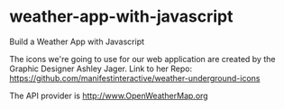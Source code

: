 # weather-app-with-javascript
Build a Weather App with Javascript

The icons we're going to use for our web application are created by the Graphic Designer Ashley Jager. Link to her Repo: https://github.com/manifestinteractive/weather-underground-icons

The API provider is http://www.OpenWeatherMap.org